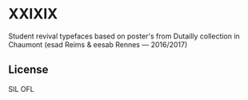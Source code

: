 # XXIXIX
Student revival typefaces based on poster's from Dutailly collection in Chaumont (esad Reims &amp; eesab Rennes — 2016/2017)

## License
SIL OFL
